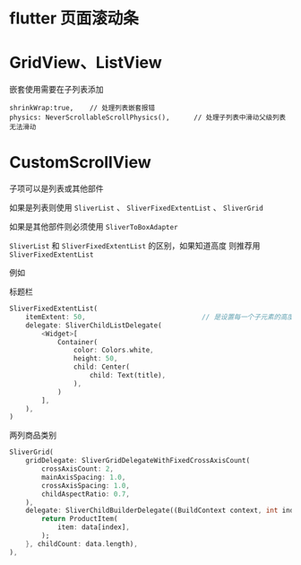 # flutter 页面滚动条

# GridView、ListView

嵌套使用需要在子列表添加

```
shrinkWrap:true,    // 处理列表嵌套报错
physics: NeverScrollableScrollPhysics(),      // 处理子列表中滑动父级列表无法滑动
```


# CustomScrollView

子项可以是列表或其他部件

如果是列表则使用 `SliverList` 、 `SliverFixedExtentList` 、 `SliverGrid`

如果是其他部件则必须使用 `SliverToBoxAdapter`


`SliverList` 和 `SliverFixedExtentList` 的区别，如果知道高度 则推荐用 `SliverFixedExtentList`

例如

标题栏

```dart
SliverFixedExtentList(
    itemExtent: 50,                             // 是设置每一个子元素的高度
    delegate: SliverChildListDelegate(
        <Widget>[
            Container(
                color: Colors.white,
                height: 50,
                child: Center(
                    child: Text(title),
                ),
            )
        ],
    ),
)
```

两列商品类别

```dart
SliverGrid(
    gridDelegate: SliverGridDelegateWithFixedCrossAxisCount(
        crossAxisCount: 2,
        mainAxisSpacing: 1.0,
        crossAxisSpacing: 1.0,
        childAspectRatio: 0.7,
    ),
    delegate: SliverChildBuilderDelegate((BuildContext context, int index) {
        return ProductItem(
            item: data[index],
        );
    }, childCount: data.length),
),
```